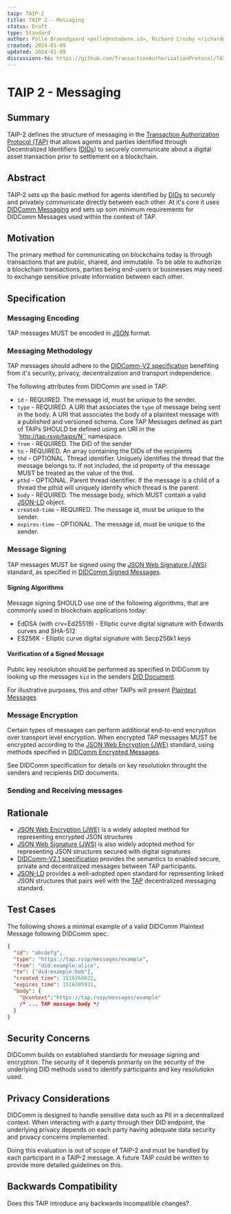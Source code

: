 ```yaml
---
taip: TAIP-2
title: TAIP 2 - Messaging
status: Draft
type: Standard
author: Pelle Braendgaard <pelle@notabene.id>, Richard Crosby <richard@notabene.id>
created: 2024-01-09
updated: 2024-01-09
discussions-to: https://github.com/TransactionAuthorizationProtocol/TAIPs/pull/4
---
```

# TAIP 2 - Messaging

## Summary

TAIP-2 defines the structure of messaging in the [Transaction Authorization Protocol (TAP)](https://tap.rsvp) that allows agents and parties identified through Decentralized Identifiers ([DIDs](https://www.w3.org/TR/did-core/)) to securely communicate about a digital asset transaction prior to settlement on a blockchain.

## Abstract

TAIP-2 sets up the basic method for agents identified by [DIDs](https://www.w3.org/TR/did-core/) to securely and privately communicate directly between each other. At it's core it uses [DIDComm Messaging](https://identity.foundation/didcomm-messaging/spec/v2.1/) and sets up som minimum requirements for DIDComm Messages used within the context of TAP.

## Motivation

The primary method for communicating on blockchains today is through transactions that are public, shared, and immutable. To be able to authorize a blockchain transactions, parties being end-users or businesses may need to exchange sensitive private information between each other.

## Specification

### Messaging Encoding

TAP messages MUST be encoded in [JSON](https://datatracker.ietf.org/doc/html/rfc8259) format.

### Messaging Methodology

TAP messages should adhere to the [DIDComm-V2 specification](https://identity.foundation/didcomm-messaging/spec/v2.0/) benefiting from it's security, privacy, decentralization and transport independence.

The following attributes from DIDComm are used in TAP:

* `id` - REQUIRED. The message id, must be unique to the sender.
* `type` - REQUIRED. A URI that associates the `type` of message being sent in the body. A URI that associates the body of a plaintext message with a published and versioned schema. Core TAP Messages defined as part of TAIPs SHOULD be defined using an URI in the `http://tap.rsvp/taips/N`` namespace.
* `from` - REQUIRED. The DID of the sender
* `to` - REQUIRED. An array containing the DIDs of the recipients
* `thd` - OPTIONAL. Thread identifier. Uniquely identifies the thread that the message belongs to. If not included, the id property of the message MUST be treated as the value of the thid. 
* `pthd` - OPTIONAL. Parent thread identifier. If the message is a child of a thread the pthid will uniquely identify which thread is the parent.
* `body` - REQUIRED. The message body, which MUST contain a valid [JSON-LD](https://json-ld.org/) object.
* `created-time` - REQUIRED. The message id, must be unique to the sender.
* `expires-time` - OPTIONAL. The message id, must be unique to the sender.

### Message Signing

TAP messages MUST be signed using the [JSON Web Signature (JWS)](https://www.rfc-editor.org/rfc/rfc7515) standard, as specified in [DIDComm Signed Messages](https://identity.foundation/didcomm-messaging/spec/v2.1/#message-signing).

#### Signing Algorithms

Message signing SHOULD use one of the following algorithms, that are commonly used in blockchain applications today:

* EdDSA (with crv=Ed25519) - Elliptic curve digital signature with Edwards curves and SHA-512
* ES256K - Elliptic curve digital signature with Secp256k1 keys

#### Verification of a Signed Message 

Public key resolution should be performed as specified in DIDComm by looking up the messages `kid` in the senders [DID Document](https://www.w3.org/TR/did-core/#authentication).


For illustrative purposes, this and other TAIPs will present [Plaintext Messages](https://identity.foundation/didcomm-messaging/spec/v2.1/#plaintext-message-structure)

### Message Encryption

Certain types of messages can perform additional end-to-end encryption over transport level encryption. When encrypted TAP messages MUST be encrypted according to the [JSON Web Encryption (JWE)](https://www.rfc-editor.org/rfc/rfc7516.html) standard, using methods specified in [DIDComm Encrypted Messages](https://identity.foundation/didcomm-messaging/spec/v2.1/#message-encryption).

See DIDComm specification for details on key resolutiokn throught the senders and recipients DID documents.

### Sending and Receiving messages

## Rationale

- [JSON Web Encryption (JWE)](https://www.rfc-editor.org/rfc/rfc7516.html) is a widely adopted method for representing encrypted JSON structures
- [JSON Web Signature (JWS)](https://www.rfc-editor.org/rfc/rfc7515) is also widely adopted method for representing JSON structures secured with digital signatures
- [DIDComm-V2.1 specification](https://identity.foundation/didcomm-messaging/spec/v2.1/) provides the semantics to enabled secure, private and decentralized messages between TAP participants.
- [JSON-LD](https://www.w3.org/TR/json-ld) provides a well-adopted open standard for representing linked JSON structures that pairs well with the [TAP](https://tap.rspv) decentralized messaging standard.

## Test Cases

The following shows a minimal example of a valid DIDComm Plaintext Message following DIDComm spec.

```json
{
  "id": "abcdefg",
  "type": "https://tap.rvsp/messages/example",
  "from": "did:example:alice",
  "to": ["did:example:bob"],
  "created_time": 1516269022,
  "expires_time": 1516385931,
  "body": {
    "@context":"https://tap.rvsp/messages/example"
    /* ... TAP message body */
  }
}
```

## Security Concerns

DIDComm builds on established standards for message signing and encryption. The security of it depends primarily on the security of the underlying DID methods used to identify participants and key resolutiokn used.

## Privacy Considerations

DIDComm is designed to handle sensitive data such as PII in a decentralized context. When interacting with a party through their DID endpoint, the underlying privacy depends on each party having adequate data security and privacy concerns implemented.

Doing this evaluation is out of scope of TAIP-2 and must be handled by each participant in a TAIP-2 message. A future TAIP could be written to provide more detailed guidelines on this.

## Backwards Compatibility

Does this TAIP introduce any backwards incompatible changes?
